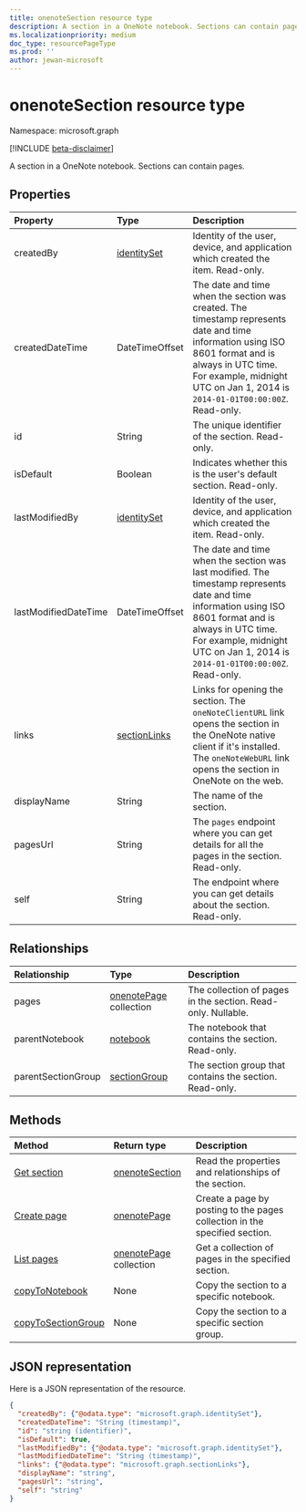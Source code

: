 ```yaml
---
title: onenoteSection resource type
description: A section in a OneNote notebook. Sections can contain pages.
ms.localizationpriority: medium
doc_type: resourcePageType
ms.prod: ''
author: jewan-microsoft
---
```


# onenoteSection resource type

Namespace: microsoft.graph

[!INCLUDE [beta-disclaimer](../../includes/beta-disclaimer.md)]

A section in a OneNote notebook. Sections can contain pages.

## Properties

| Property             | Type                            | Description                                                                                                                                                                                                                              |
| :------------------- | :------------------------------ | :--------------------------------------------------------------------------------------------------------------------------------------------------------------------------------------------------------------------------------------- |
| createdBy            | [identitySet](identityset.md)   | Identity of the user, device, and application which created the item. Read-only.                                                                                                                                                         |
| createdDateTime      | DateTimeOffset                  | The date and time when the section was created. The timestamp represents date and time information using ISO 8601 format and is always in UTC time. For example, midnight UTC on Jan 1, 2014 is `2014-01-01T00:00:00Z`. Read-only.       |
| id                   | String                          | The unique identifier of the section.  Read-only.                                                                                                                                                                                        |
| isDefault            | Boolean                         | Indicates whether this is the user's default section. Read-only.                                                                                                                                                                         |
| lastModifiedBy       | [identitySet](identityset.md)   | Identity of the user, device, and application which created the item. Read-only.                                                                                                                                                         |
| lastModifiedDateTime | DateTimeOffset                  | The date and time when the section was last modified. The timestamp represents date and time information using ISO 8601 format and is always in UTC time. For example, midnight UTC on Jan 1, 2014 is `2014-01-01T00:00:00Z`. Read-only. |
| links                | [sectionLinks](sectionlinks.md) | Links for opening the section. The `oneNoteClientURL` link opens the section in the OneNote native client if it's installed. The `oneNoteWebURL` link opens the section in OneNote on the web.                                           |
| displayName          | String                          | The name of the section.                                                                                                                                                                                                                 |
| pagesUrl             | String                          | The `pages` endpoint where you can get details for all the pages in the section. Read-only.                                                                                                                                              |
| self                 | String                          | The endpoint where you can get details about the section. Read-only.                                                                                                                                                                     |

## Relationships

| Relationship       | Type                                     | Description                                                   |
| :----------------- | :--------------------------------------- | :------------------------------------------------------------ |
| pages              | [onenotePage](onenotepage.md) collection | The collection of pages in the section.  Read-only. Nullable. |
| parentNotebook     | [notebook](notebook.md)                  | The notebook that contains the section.  Read-only.           |
| parentSectionGroup | [sectionGroup](sectiongroup.md)          | The section group that contains the section.  Read-only.      |

## Methods

| Method                                                     | Return type                              | Description                                                                |
| :--------------------------------------------------------- | :--------------------------------------- | :------------------------------------------------------------------------- |
| [Get section](../api/section-get.md)                       | [onenoteSection](onenotesection.md)      | Read the properties and relationships of the section.                      |
| [Create page](../api/section-post-pages.md)                | [onenotePage](onenotepage.md)            | Create a page by posting to the pages collection in the specified section. |
| [List pages](../api/section-list-pages.md)                 | [onenotePage](onenotepage.md) collection | Get a collection of pages in the specified section.                        |
| [copyToNotebook](../api/section-copytonotebook.md)         | None                                     | Copy the section to a specific notebook.                                   |
| [copyToSectionGroup](../api/section-copytosectiongroup.md) | None                                     | Copy the section to a specific section group.                              |

## JSON representation

Here is a JSON representation of the resource.

<!-- {
  "blockType": "resource",
  "optionalProperties": [
    "pages",
    "parentNotebook",
    "parentSectionGroup"
  ],
  "keyProperty": "id",
  "baseType":"microsoft.graph.entity",
  "@odata.type": "microsoft.graph.onenoteSection"
}-->

```json
{
  "createdBy": {"@odata.type": "microsoft.graph.identitySet"},
  "createdDateTime": "String (timestamp)",
  "id": "string (identifier)",
  "isDefault": true,
  "lastModifiedBy": {"@odata.type": "microsoft.graph.identitySet"},
  "lastModifiedDateTime": "String (timestamp)",
  "links": {"@odata.type": "microsoft.graph.sectionLinks"},
  "displayName": "string",
  "pagesUrl": "string",
  "self": "string"
}

```

<!-- uuid: 8fcb5dbc-d5aa-4681-8e31-b001d5168d79
2015-10-25 14:57:30 UTC -->

<!--
{
  "type": "#page.annotation",
  "description": "onenoteSection resource",
  "keywords": "",
  "section": "documentation",
  "tocPath": "",
  "suppressions": []
}
-->
